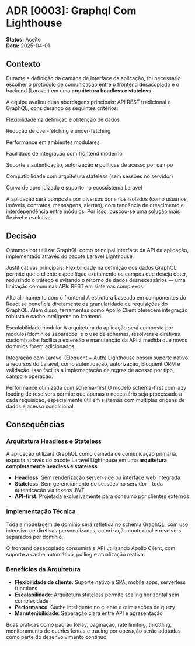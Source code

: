 # ADR [0003]: Graphql Com Lighthouse

**Status:** Aceito  
**Data:** 2025-04-01

## Contexto

Durante a definição da camada de interface da aplicação, foi necessário escolher o protocolo de comunicação entre o frontend desacoplado e o backend (Laravel) em uma **arquitetura headless e stateless**.

A equipe avaliou duas abordagens principais: API REST tradicional e GraphQL, considerando os seguintes critérios:

Flexibilidade na definição e obtenção de dados

Redução de over-fetching e under-fetching

Performance em ambientes modulares

Facilidade de integração com frontend moderno

Suporte a autenticação, autorização e políticas de acesso por campo

Compatibilidade com arquitetura stateless (sem sessões no servidor)

Curva de aprendizado e suporte no ecossistema Laravel

A aplicação será composta por diversos domínios isolados (como usuários, imóveis, contratos, mensagens, alertas), com tendência de crescimento e interdependência entre módulos. Por isso, buscou-se uma solução mais flexível e evolutiva.

## Decisão

Optamos por utilizar GraphQL como principal interface da API da aplicação, implementado através do pacote Laravel Lighthouse.

Justificativas principais:
Flexibilidade na definição dos dados
GraphQL permite que o cliente especifique exatamente os campos que deseja obter, reduzindo o tráfego e evitando o retorno de dados desnecessários — uma limitação comum nas APIs REST em sistemas complexos.

Alto alinhamento com o frontend 
A estrutura baseada em componentes do React se beneficia diretamente da granularidade de requisições do GraphQL. Além disso, ferramentas como Apollo Client oferecem integração robusta e cache inteligente no frontend.

Escalabilidade modular
A arquitetura da aplicação será composta por módulos/domínios separados, e o uso de schemas, resolvers e diretivas customizadas facilita a extensão e manutenção da API à medida que novos domínios forem adicionados.

Integração com Laravel (Eloquent + Auth)
Lighthouse possui suporte nativo a recursos do Laravel, como autenticação, autorização, Eloquent ORM e validação. Isso facilita a implementação de regras de acesso por tipo, campo e operação.

Performance otimizada com schema-first
O modelo schema-first com lazy loading de resolvers permite que apenas o necessário seja processado a cada requisição, especialmente útil em sistemas com múltiplas origens de dados e acesso condicional.


## Consequências

### Arquitetura Headless e Stateless

A aplicação utilizará GraphQL como camada de comunicação primária, exposta através do pacote Laravel Lighthouse em uma **arquitetura completamente headless e stateless**:

- **Headless**: Sem renderização server-side ou interface web integrada
- **Stateless**: Sem gerenciamento de sessões no servidor - toda autenticação via tokens JWT
- **API-first**: Projetada exclusivamente para consumo por clientes externos

### Implementação Técnica

Toda a modelagem de domínio será refletida no schema GraphQL, com uso intensivo de diretivas personalizadas, autorização contextual e resolvers separados por domínio.

O frontend desacoplado consumirá a API utilizando Apollo Client, com suporte a cache automático, polling e atualização reativa.

### Benefícios da Arquitetura

- **Flexibilidade de cliente**: Suporte nativo a SPA, mobile apps, serverless functions
- **Escalabilidade**: Arquitetura stateless permite scaling horizontal sem complexidade
- **Performance**: Cache inteligente no cliente e otimizações de query
- **Manutenibilidade**: Separação clara entre API e apresentação

Boas práticas como padrão Relay, paginação, rate limiting, throttling, monitoramento de queries lentas e tracing por operação serão adotadas como parte do desenvolvimento contínuo.
